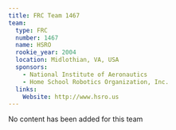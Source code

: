 ```yaml
---
title: FRC Team 1467
team:
  type: FRC
  number: 1467
  name: HSRO
  rookie_year: 2004
  location: Midlothian, VA, USA
  sponsors:
    - National Institute of Aeronautics
    - Home School Robotics Organization, Inc.
  links:
    Website: http://www.hsro.us
---
```

No content has been added for this team